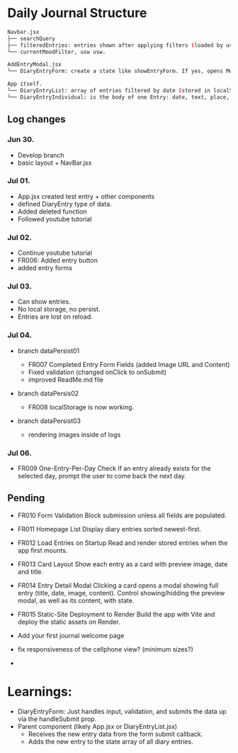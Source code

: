 # Daily Journal Structure

```bash
Navbar.jsx
├── searchQuery
├── filteredEntries: entries shown after applying filters (loaded by useEffect)
└── currentMoodFilter, usw usw.

AddEntryModal.jsx
└── DiaryEntryForm: create a state like showEntryForm. If yes, opens Modal.

App itself.
└── DiaryEntryList: array of entries filtered by date (stored in localStorage - useState).
└── DiaryEntryIndividual: is the body of one Entry: date, text, place, mood, usw.

```

## Log changes

### Jun 30.

- Develop branch
- basic layout + NavBar.jsx

### Jul 01.

- App.jsx created test entry + other components
- defined DiaryEntry type of data.
- Added deleted function
- Followed youtube tutorial

### Jul 02.

- Continue youtube tutorial
- FR006: Added entry button
- added entry forms

### Jul 03.

- Can show entries.
- No local storage, no persist.
- Entries are lost on reload.

### Jul 04.

- branch dataPersist01

  - FR007 Completed Entry Form Fields (added Image URL and Content)
  - Fixed validation (changed onClick to onSubmit)
  - improved ReadMe.md file

- branch dataPersis02

  - FR008 localStorage is now working.

- branch dataPersist03
  - rendering images inside of logs

### Jul 06.

- FR009 One-Entry-Per-Day Check If an entry already exists for the selected day, prompt the user to come back the next day.

## Pending

- FR010 Form Validation Block submission unless all fields are populated.

- FR011 Homepage List Display diary entries sorted newest-first.

- FR012 Load Entries on Startup Read and render stored entries when the app first mounts.

- FR013 Card Layout Show each entry as a card with preview image, date and title.

- FR014 Entry Detail Modal Clicking a card opens a modal showing full entry (title, date, image, content). Control showing/hidding the preview modal, as well as its content, with state.

- FR015 Static-Site Deployment to Render Build the app with Vite and deploy the static assets on Render.

- Add your first journal welcome page
- fix responsiveness of the cellphone view? (minimum sizes?)
-

# Learnings:

- DiaryEntryForm: Just handles input, validation, and submits the data up via the handleSubmit prop.
- Parent component (likely App.jsx or DiaryEntryList.jsx)
  - Receives the new entry data from the form submit callback.
  - Adds the new entry to the state array of all diary entries.
